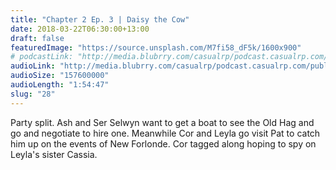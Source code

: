 ```yaml
---
title: "Chapter 2 Ep. 3 | Daisy the Cow"
date: 2018-03-22T06:30:00+13:00
draft: false
featuredImage: "https://source.unsplash.com/M7fi58_dF5k/1600x900"
# podcastLink: "http://media.blubrry.com/casualrp/podcast.casualrp.com/public/Chapter%202%20Ep%203%20_%20Daisy%20the%20Cow.mp3"
audioLink: "http://media.blubrry.com/casualrp/podcast.casualrp.com/public/Chapter%202%20Ep%203%20_%20Daisy%20the%20Cow.mp3"
audioSize: "157600000"
audioLength: "1:54:47"
slug: "28"
---
```


Party split. Ash and Ser Selwyn want to get a boat to see the Old Hag and go and negotiate to hire one. Meanwhile Cor and Leyla go visit Pat to catch him up on the events of New Forlonde. Cor tagged along hoping to spy on Leyla's sister Cassia.
